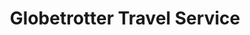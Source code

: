 ---
title: "Globetrotter Travel Service"
url: /fribourg/globetrotter-travel-service/
shop: Reisebüro
---